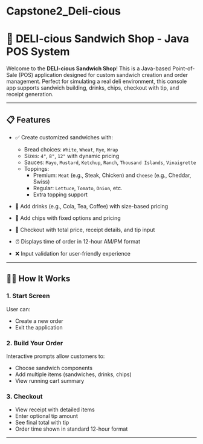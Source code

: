 # Capstone2_Deli-cious

# 🥪 DELI-cious Sandwich Shop - Java POS System

Welcome to the **DELI-cious Sandwich Shop**! This is a Java-based Point-of-Sale (POS) application designed for custom sandwich creation and order management. Perfect for simulating a real deli environment, this console app supports sandwich building, drinks, chips, checkout with tip, and receipt generation.

---

## 📋 Features

- ✅ Create customized sandwiches with:
    - Bread choices: `White`, `Wheat`, `Rye`, `Wrap`
    - Sizes: `4"`, `8"`, `12"` with dynamic pricing
    - Sauces: `Mayo`, `Mustard`, `Ketchup`, `Ranch`, `Thousand Islands`, `Vinaigrette`
    - Toppings:
        - Premium: `Meat` (e.g., Steak, Chicken) and `Cheese` (e.g., Cheddar, Swiss)
        - Regular: `Lettuce`, `Tomato`, `Onion`, etc.
        - Extra topping support

- 🥤 Add drinks (e.g., Cola, Tea, Coffee) with size-based pricing
- 🍟 Add chips with fixed options and pricing
- 🧾 Checkout with total price, receipt details, and tip input
- ⏰ Displays time of order in 12-hour AM/PM format
- ❌ Input validation for user-friendly experience

---

## 🧑‍💻 How It Works

### 1. Start Screen

User can:
- Create a new order
- Exit the application

### 2. Build Your Order

Interactive prompts allow customers to:
- Choose sandwich components
- Add multiple items (sandwiches, drinks, chips)
- View running cart summary

### 3. Checkout

- View receipt with detailed items
- Enter optional tip amount
- See final total with tip
- Order time shown in standard 12-hour format

---



